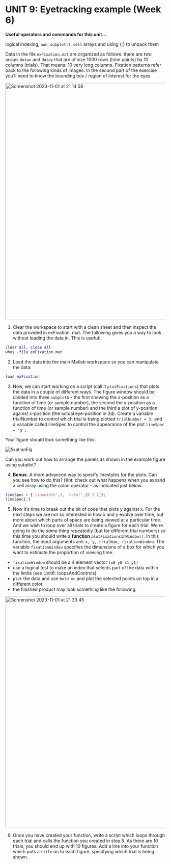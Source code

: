 #  UNIT 9: Eyetracking example (Week 6)

**Useful operators and commands for this unit...**

logical indexing, ``nan``, ``subplot()``, ``cell`` arrays and using {:} to unpack them

Data in the file ``exFixation.mat`` are organized as follows: there are two arrays ``datax`` and ``datay`` that are of size 1000 rows (time points) by 10 columns (trials). That means: 10 very long columns. Fixation patterns refer back to the following kinds of images. In the second part of the exercise you’ll need to know the bounding box / region of interest for the eyes.

<img width="744" alt="Screenshot 2023-11-01 at 21 14 58" src="https://github.com/scholesy1982/learningMatlabFromDenis/assets/146671875/b8ca3631-0c7a-4741-a5e8-a75d8c6fa39e">

1. Clear the workspace to start with a clean sheet and then inspect the data provided in exFixation.
mat. The following gives you a way to look without loading the data in. This is useful:
```matlab
clear all, close all
whos -file exFixation.mat
```

2. Load the data into the main Matlab workspace so you can manipulate the data:

```matlab
load exFixation
```

3. Now, we can start working on a script (call it ``plotFixations``) that plots the data in a couple of different ways. The figure window should be divided into three ``subplot``s - the first showing the x-position as a function of time (or sample number), the second the y-position as a function of time (or sample number) and the third a plot of y-position against x-position (the actual eye-position in 2d). Create a variable trialNumber to control which trial is being plotted ``trialNumber = 3;`` and a variable called lineSpec to control the appearance of the plot ``lineSpec = 'g';``.

Your figure should look something like this:

![fixationFig](https://github.com/scholesy1982/learningMatlabFromDenis/assets/146671875/21f305e6-76e7-4357-b62e-34f78c4abcdf)

Can you work out how to arrange the panels as shown in the example figure using subplot?

4. **Bonus.** A more advanced way to specify linestyles for the plots. Can you see how to do this? Hint: check out what happens when you expand a cell array using the colon operator - as indicated just below:

```matlab
lineSpec = {'linewidth',2, 'color',[0 1 1]};
lineSpec{:}
```

5. Now it’s time to break out the bit of code that plots y against x. For the next steps we are not so interested in how x and y evolve over time, but more about which parts of space are being viewed at a particular time. And we wish to loop over all trials to create a figure for each trial. We're going to do the *same* thing repeatedly (but for different trial numbers) so this time you should write a **function** ``plotFixationsInWindow()``. In this function, the input arguments are: ``x, y, trialNum, fixationWindow``. The variable ``fixationWindow`` specifies the dimensions of a box for which you want to estimate the proportion of viewing time.
* ``fixationWindow`` should be a 4 element vector ``[x0 y0 x1 y1]``
* use a logical test to make an index that selects part of the data within the limits (see Unit6: loopsAndControls)
* ``plot`` the data and use ``hold on`` and plot the selected points on top in a different color.
* the finished product may look something like the following:

<img width="727" alt="Screenshot 2023-11-01 at 21 33 45" src="https://github.com/scholesy1982/learningMatlabFromDenis/assets/146671875/d87491b8-db3e-4ed8-88d3-912f043c2567">

6. Once you have created your function, write a script which loops through each trial and calls the function you created in step 5. As there are 10 trials, you should end up with 10 figures. Add a line into your function which puts a ``title`` on to each figure, specifying which trial is being shown.
